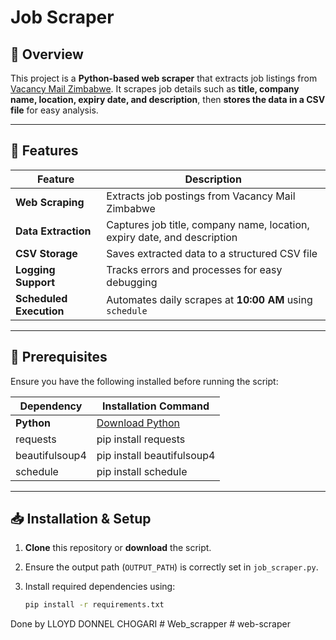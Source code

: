 # Job Scraper

## 📌 Overview

This project is a **Python-based web scraper** that extracts job listings from [Vacancy Mail Zimbabwe](https://vacancymail.co.zw/jobs/). It scrapes job details such as **title, company name, location, expiry date, and description**, then **stores the data in a CSV file** for easy analysis.

---

## 🔹 Features

| Feature                 | Description |
|--------------------------|------------|
| **Web Scraping**         | Extracts job postings from Vacancy Mail Zimbabwe |
| **Data Extraction**      | Captures job title, company name, location, expiry date, and description |
| **CSV Storage**          | Saves extracted data to a structured CSV file |
| **Logging Support**      | Tracks errors and processes for easy debugging |
| **Scheduled Execution**  | Automates daily scrapes at **10:00 AM** using `schedule` |

---

## 🔧 Prerequisites

Ensure you have the following installed before running the script:

| Dependency | Installation Command |
|------------|----------------------|
| **Python**  | [Download Python](https://www.python.org/downloads/) |
| requests | pip install requests |
| beautifulsoup4 | pip install beautifulsoup4 |
| schedule | pip install schedule |

---

## 📥 Installation & Setup

1. **Clone** this repository or **download** the script.
2. Ensure the output path (`OUTPUT_PATH`) is correctly set in `job_scraper.py`.
3. Install required dependencies using:

   ```bash
   pip install -r requirements.txt

Done by LLOYD DONNEL CHOGARI
#   W e b _ s c r a p p e r  
 #   w e b - s c r a p e r  
 